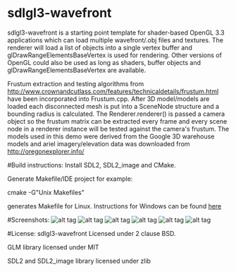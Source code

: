 # sdlgl3-wavefront

sdlgl3-wavefront is a starting point template for shader-based OpenGL 3.3 applications which can load multiple wavefront/.obj files and textures. The renderer will load a list of objects into a single vertex buffer and glDrawRangeElementsBaseVertex is used for rendering. Other versions of OpenGL could also be used as long as shaders, buffer objects and glDrawRangeElementsBaseVertex are available.

Frustum extraction and testing algorithms from http://www.crownandcutlass.com/features/technicaldetails/frustum.html have been incorporated into Frustum.cpp. After 3D model/models are loaded each disconnected mesh is put into a SceneNode structure and a bounding radius is calculated. The Renderer.renderer() is passed a camera object so the frustum matrix can be extracted every frame and every scene node in a renderer instance will be tested against the camera's frustum. The models used in this demo were derived from the Google 3D warehouse models and ariel imagery/elevation data was downloaded from http://oregonexplorer.info/

#Build instructions:
Install SDL2, SDL2_image and CMake.

Generate Makefile/IDE project for example:

cmake -G"Unix Makefiles"

generates Makefile for Linux.
Instructions for Windows can be found [here](doc/Windows_Dev_Setup.html)

#Screenshots:
![alt tag](https://raw.githubusercontent.com/chrisliebert/sdlgl3-wavefront/master/sdlgl3-wavefront_screenshot1.jpg)
![alt tag](https://raw.githubusercontent.com/chrisliebert/sdlgl3-wavefront/master/sdlgl3-wavefront_screenshot2.jpg)
![alt tag](https://raw.githubusercontent.com/chrisliebert/sdlgl3-wavefront/master/sdlgl3-wavefront_screenshot3.jpg)
![alt tag](https://raw.githubusercontent.com/chrisliebert/sdlgl3-wavefront/master/sdlgl3-wavefront_screenshot4.jpg)
![alt tag](https://raw.githubusercontent.com/chrisliebert/sdlgl3-wavefront/master/sdlgl3-wavefront_screenshot5.jpg)
![alt tag](https://raw.githubusercontent.com/chrisliebert/sdlgl3-wavefront/master/sdlgl3-wavefront_screenshot6.jpg)

#License:
sdlgl3-wavefront Licensed under 2 clause BSD.

GLM library licensed under MIT

SDL2 and SDL2_image library licensed under zlib
